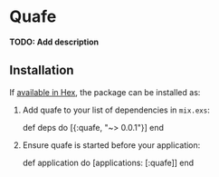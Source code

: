 # Quafe

**TODO: Add description**

## Installation

If [available in Hex](https://hex.pm/docs/publish), the package can be installed as:

  1. Add quafe to your list of dependencies in `mix.exs`:

        def deps do
          [{:quafe, "~> 0.0.1"}]
        end

  2. Ensure quafe is started before your application:

        def application do
          [applications: [:quafe]]
        end

